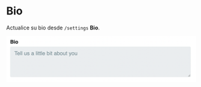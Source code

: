 # Bio

Actualice su bio desde `/settings` **Bio**.

![Bio](../../src/manual/settings/profile/bio.png)